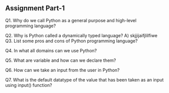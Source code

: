 ## Assignment Part-1
Q1. Why do we call Python as a general purpose and high-level programming language?

Q2. Why is Python called a dynamically typed language?
A) skjjijaifjlilfiwe
Q3. List some pros and cons of Python programming language?

Q4. In what all domains can we use Python?

Q5. What are variable and how can we declare them?

Q6. How can we take an input from the user in Python?

Q7. What is the default datatype of the value that has been taken as an input using input() function?